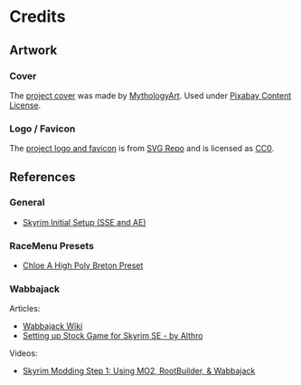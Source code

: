 # Credits

## Artwork

### Cover

The [project cover](https://pixabay.com/illustrations/robin-hood-mythology-archer-warrior-9185548/)
was made by [MythologyArt](https://pixabay.com/users/mythologyart-34077399/). Used under
[Pixabay Content License](https://pixabay.com/service/license-summary/).

### Logo / Favicon

The [project logo and favicon](https://www.svgrepo.com/svg/307488/dragon-with-wings-monster-legend-myth) is from
[SVG Repo](https://www.svgrepo.com/) and is licensed as [CC0](https://www.svgrepo.com/page/licensing/#CC0).

## References

### General

* [Skyrim Initial Setup (SSE and AE)](https://www.nexusmods.com/skyrimspecialedition/articles/6528)

### RaceMenu Presets

* [Chloe A High Poly Breton Preset](https://www.nexusmods.com/skyrimspecialedition/mods/157176)

### Wabbajack

Articles:

* [Wabbajack Wiki](https://wiki.wabbajack.org/index.html)
* [Setting up Stock Game for Skyrim SE - by Althro](https://github.com/LivelyDismay/Learn-To-Mod/blob/main/lessons/Setting%20up%20Stock%20Game%20for%20Skyrim%20SE.md)

Videos:

* [Skyrim Modding Step 1: Using MO2, RootBuilder, & Wabbajack](https://youtu.be/KBkpKB_VLXg?si=mNbnE0CcKsd8zUJA)
